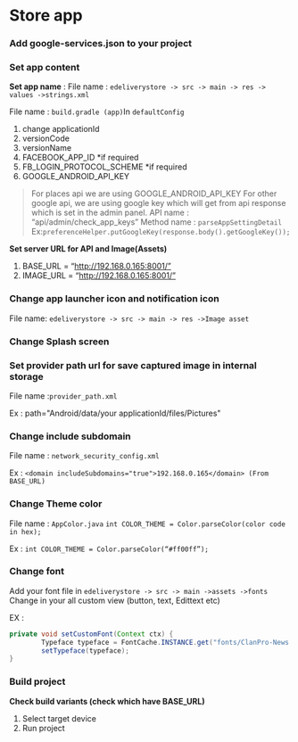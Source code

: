 # Store app

### Add google-services.json to your project

### Set app content
 **Set app name** :
File name : `edeliverystore -> src -> main -> res -> values ->strings.xml`

File name : `build.gradle (app)`In `defaultConfig`
1. change applicationId
2. versionCode
3. versionName
4. FACEBOOK_APP_ID *if required
5. FB_LOGIN_PROTOCOL_SCHEME *if required
6. GOOGLE_ANDROID_API_KEY
> For places api we are using GOOGLE_ANDROID_API_KEY
> For other google api, we are using google key which will get from api response which is set in the admin panel.
> API name : “api/admin/check_app_keys”
> Method name : `parseAppSettingDetail`
Ex:`preferenceHelper.putGoogleKey(response.body().getGoogleKey());`

**Set server URL for API and Image(Assets)**
1) BASE_URL = “http://192.168.0.165:8001/”
2) IMAGE_URL = “http://192.168.0.165:8001/”



### Change app launcher icon and notification icon
File name: `edeliverystore -> src -> main -> res ->Image asset`

### Change Splash screen



### Set provider path url for save captured image in internal storage
File name :`provider_path.xml`

Ex : path="Android/data/your applicationId/files/Pictures"



### Change include subdomain
File name : `network_security_config.xml`

Ex : `<domain includeSubdomains="true">192.168.0.165</domain> (From BASE_URL)`




### Change Theme color
File name : `AppColor.java`
`int COLOR_THEME = Color.parseColor(color code in hex);`

Ex : `int COLOR_THEME = Color.parseColor(“#ff00ff”);`




### Change font
Add your font file in `edeliverystore -> src -> main ->assets ->fonts`
Change in your all custom view (button, text, Edittext etc)

EX :
```java
private void setCustomFont(Context ctx) {
        Typeface typeface = FontCache.INSTANCE.get("fonts/ClanPro-News.otf", ctx);
        setTypeface(typeface);
}
```



### Build project

**Check build variants (check which have BASE_URL)**

1. Select target device
2. Run project
